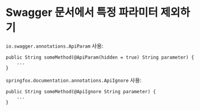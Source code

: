 # Swagger 문서에서 특정 파라미터 제외하기

`io.swagger.annotations.ApiParam` 사용:

```
public String someMethod(@ApiParam(hidden = true) String parameter) {
    ...
}
```

`springfox.documentation.annotations.ApiIgnore` 사용:

```
public String someMethod(@ApiIgnore String parameter) {
    ...
}
```
